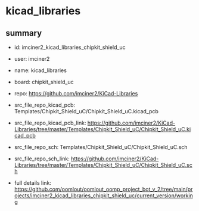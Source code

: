 # kicad_libraries
 
## summary 
* id: imciner2_kicad_libraries_chipkit_shield_uc
* user: imciner2
* name: kicad_libraries
* board: chipkit_shield_uc
* repo: https://github.com/imciner2/KiCad-Libraries
* src_file_repo_kicad_pcb: Templates/Chipkit_Shield_uC/Chipkit_Shield_uC.kicad_pcb
* src_file_repo_kicad_pcb_link: https://github.com/imciner2/KiCad-Libraries/tree/master/Templates/Chipkit_Shield_uC/Chipkit_Shield_uC.kicad_pcb


* src_file_repo_sch: Templates/Chipkit_Shield_uC/Chipkit_Shield_uC.sch
* src_file_repo_sch_link: https://github.com/imciner2/KiCad-Libraries/tree/master/Templates/Chipkit_Shield_uC/Chipkit_Shield_uC.sch
* full details link: https://github.com/oomlout/oomlout_oomp_project_bot_v_2/tree/main/projects/imciner2_kicad_libraries_chipkit_shield_uc/current_version/working  






